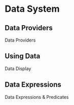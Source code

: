 # Data System

## Data Providers

<ion-item>
  <ion-icon slot="start" name="business-outline"></ion-icon>
  <x-link href="/data/providers">
    Data Providers
  </x-link>
</ion-item>

## Using Data

<ion-item>
  <ion-icon slot="start" name="code-download-outline"></ion-icon>
  <x-link href="/data/display">
    Data Display
  </x-link>
</ion-item>

## Data Expressions

<ion-item>
  <ion-icon slot="start" name="code-slash-outline"></ion-icon>
  <x-link href="/data/expressions">
    Data Expressions & Predicates
  </x-link>
</ion-item>